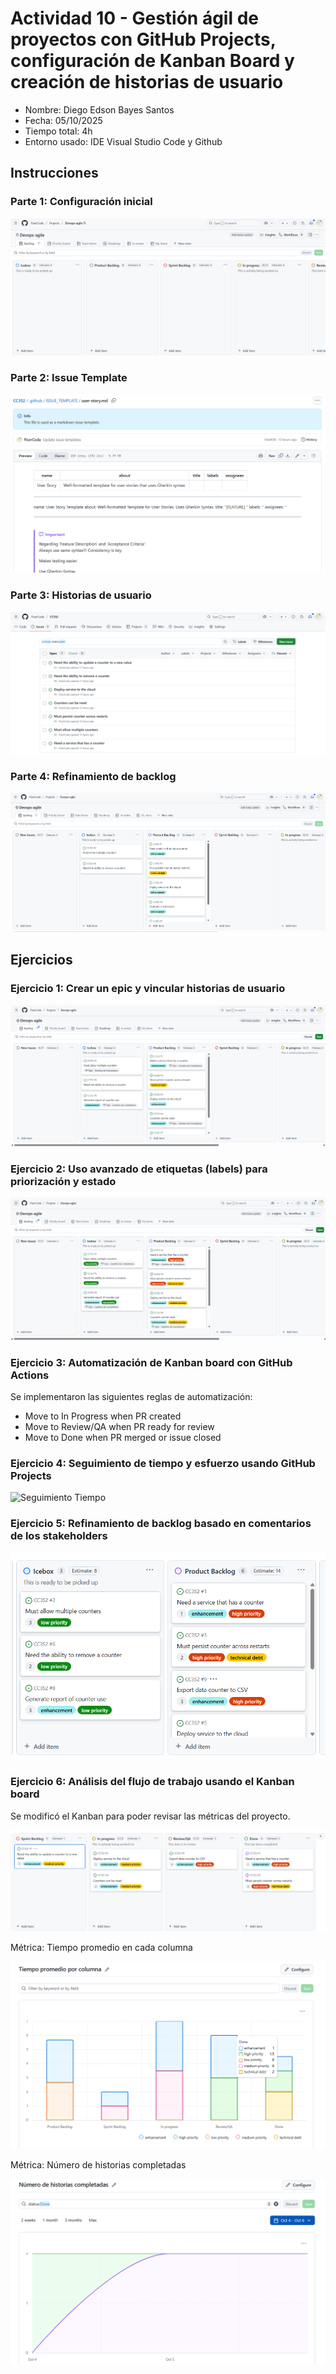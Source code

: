 # Actividad 10 - Gestión ágil de proyectos con GitHub Projects, configuración de Kanban Board y creación de historias de usuario

- Nombre: Diego Edson Bayes Santos
- Fecha: 05/10/2025
- Tiempo total: 4h
- Entorno usado: IDE Visual Studio Code y Github

## Instrucciones

### Parte 1: Configuración inicial

![Kanban Board](./capturas/kanban-board.png)

### Parte 2: Issue Template

![Issue Template](./capturas/issue-template.png)

### Parte 3: Historias de usuario

![Historias Usuario](./capturas/user-stories.png)

### Parte 4: Refinamiento de backlog

![Refinamiento Backlog](./capturas/labels.png)

## Ejercicios

### Ejercicio 1: Crear un epic y vincular historias de usuario

![Epic](./capturas/1-epic.png)

### Ejercicio 2: Uso avanzado de etiquetas (labels) para priorización y estado

![Nuevas Etiquetas](./capturas/2-new-labels.png)

### Ejercicio 3: Automatización de Kanban board con GitHub Actions

Se implementaron las siguientes reglas de automatización:

- Move to In Progress when PR created
- Move to Review/QA when PR ready for review
- Move to Done when PR merged or issue closed

### Ejercicio 4: Seguimiento de tiempo y esfuerzo usando GitHub Projects

![Seguimiento Tiempo](./capturas/4--seguimiento-tiempo.png)

### Ejercicio 5: Refinamiento de backlog basado en comentarios de los stakeholders

![Refinamiento Backlog](./capturas/5-refinamiento-backlog.png)

### Ejercicio 6: Análisis del flujo de trabajo usando el Kanban board

Se modificó el Kanban para poder revisar las métricas del proyecto.

![Test Kanban](./capturas/6-test-kanban.png)

Métrica: Tiempo promedio en cada columna

![Tiempo Promedio Columna](./capturas/6-average-time-per-column.png)

Métrica: Número de historias completadas

![Historias Completadas](./capturas/6-completed-stories.png)
